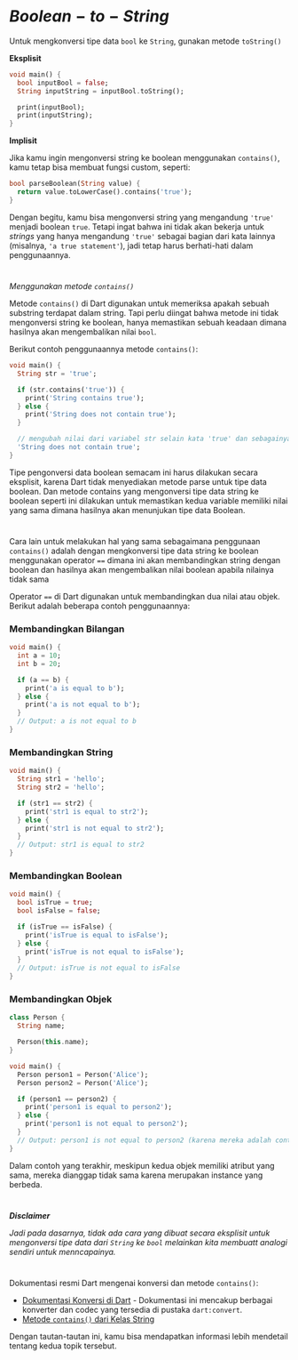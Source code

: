 # $Boolean-to-String$

Untuk mengkonversi tipe data `bool` ke `String`, gunakan metode `toString()`

**Eksplisit**

```dart
void main() {
  bool inputBool = false;
  String inputString = inputBool.toString();

  print(inputBool);
  print(inputString);
}
```

**Implisit**

Jika kamu ingin mengonversi string ke boolean menggunakan `contains()`, kamu tetap bisa membuat fungsi custom, seperti:

```dart
bool parseBoolean(String value) {
  return value.toLowerCase().contains('true');
}
```

Dengan begitu, kamu bisa mengonversi string yang mengandung `'true'` menjadi boolean `true`. Tetapi ingat bahwa ini tidak akan bekerja untuk _strings_ yang hanya mengandung `'true'` sebagai bagian dari kata lainnya (misalnya, `'a true statement'`), jadi tetap harus berhati-hati dalam penggunaannya.

#

_Menggunakan metode `contains()`_

Metode `contains()` di Dart digunakan untuk memeriksa apakah sebuah substring terdapat dalam string. Tapi perlu diingat bahwa metode ini tidak mengonversi string ke boolean, hanya memastikan sebuah keadaan dimana hasilnya akan mengembalikan nilai `bool`.

Berikut contoh penggunaannya metode `contains()`:

```dart
void main() {
  String str = 'true';

  if (str.contains('true')) {
    print('String contains true');
  } else {
    print('String does not contain true');
  }

  // mengubah nilai dari variabel str selain kata 'true' dan sebagainya akan menghasilkan output:
  'String does not contain true';
}
```

Tipe pengonversi data boolean semacam ini harus dilakukan secara eksplisit, karena Dart tidak menyediakan metode parse untuk tipe data boolean. Dan metode contains yang mengonversi tipe data string ke boolean seperti ini dilakukan untuk memastikan kedua variable memiliki nilai yang sama dimana hasilnya akan menunjukan tipe data Boolean.

#

Cara lain untuk melakukan hal yang sama sebagaimana penggunaan `contains()` adalah dengan mengkonversi tipe data string ke boolean menggunakan operator `==` dimana ini akan membandingkan string dengan boolean dan hasilnya akan mengembalikan nilai boolean apabila nilainya tidak sama

Operator `==` di Dart digunakan untuk membandingkan dua nilai atau objek. Berikut adalah beberapa contoh penggunaannya:

### Membandingkan Bilangan

```dart
void main() {
  int a = 10;
  int b = 20;

  if (a == b) {
    print('a is equal to b');
  } else {
    print('a is not equal to b');
  }
  // Output: a is not equal to b
}
```

### Membandingkan String

```dart
void main() {
  String str1 = 'hello';
  String str2 = 'hello';

  if (str1 == str2) {
    print('str1 is equal to str2');
  } else {
    print('str1 is not equal to str2');
  }
  // Output: str1 is equal to str2
}
```

### Membandingkan Boolean

```dart
void main() {
  bool isTrue = true;
  bool isFalse = false;

  if (isTrue == isFalse) {
    print('isTrue is equal to isFalse');
  } else {
    print('isTrue is not equal to isFalse');
  }
  // Output: isTrue is not equal to isFalse
}
```

### Membandingkan Objek

```dart
class Person {
  String name;

  Person(this.name);
}

void main() {
  Person person1 = Person('Alice');
  Person person2 = Person('Alice');

  if (person1 == person2) {
    print('person1 is equal to person2');
  } else {
    print('person1 is not equal to person2');
  }
  // Output: person1 is not equal to person2 (karena mereka adalah contoh yang berbeda)
}
```

Dalam contoh yang terakhir, meskipun kedua objek memiliki atribut yang sama, mereka dianggap tidak sama karena merupakan instance yang berbeda.

#

**$Disclaimer$**

_Jadi pada dasarnya, tidak ada cara yang dibuat secara eksplisit untuk mengonversi tipe data dari `String` ke `bool` melainkan kita membuatt analogi sendiri untuk menncapainya._

#

Dokumentasi resmi Dart mengenai konversi dan metode `contains()`:

- [Dokumentasi Konversi di Dart](https://dart.dev/libraries/dart-convert) - Dokumentasi ini mencakup berbagai konverter dan codec yang tersedia di pustaka `dart:convert`.
- [Metode `contains()` dari Kelas String](https://api.dart.dev/dart-core/String/contains.html)

Dengan tautan-tautan ini, kamu bisa mendapatkan informasi lebih mendetail tentang kedua topik tersebut.
